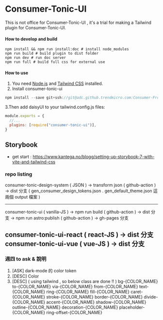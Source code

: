 # Consumer-Tonic-UI

 This is not office for Consumer-Tonic-UI , it's a trial for making a Tailwind plugin for Consumer-Tonic-UI.

#### How to develop and build

```shell
npm install && npm run install:doc # install node_modules
npm run build # build plugin to dist folder
npm run dev # run doc server
npm run full # build full css for external use
```


#### How to use

1. You need [Node.js](https://tailwindcss.com/docs/installation) and [Tailwind CSS](https://tailwindcss.com/docs/installation) installed.
2. Install consumer-tonic-ui
```js
npm install --save git+ssh://git@adc.github.trendmicro.com:Consumer-Frontend/consumer-tonic-ui.git#dist
```
3.Then add daisyUI to your tailwind.config.js files:
```js
module.exports = {
  //...
  plugins: [require("consumer-tonic-ui")],
}
```

## Storybook

- get start : https://www.kantega.no/blogg/setting-up-storybook-7-with-vite-and-tailwind-css


### repo listing

consumer-tonic-design-system ( JSON ) -> transform json ( github-action ) -> dist 分支 ( gen_consumer_design_tokens.json . gen_default_theme.json 這兩個 output 檔案 )

--------
consumer-tonic-ui ( vanilla-JS ) -> npm run build ( github-action )  -> dist 分支
                                 -> npm run astro:publish ( github-action ) -> gh-pages 分支

consumer-tonic-ui-react ( react-JS ) -> dist 分支
consumer-tonic-ui-vue ( vue-JS ) -> dist 分支
--------

### 週四 to ask & 說明

1. [ASK] dark-mode 的 color token
2. [DESC] Color
3. [DESC] ( using tailwind , so below class are done !! ) 
     bg-{COLOR_NAME}
     to-{COLOR_NAME}
     via-{COLOR_NAME}
     from-{COLOR_NAME}
     text-{COLOR_NAME}
     ring-{COLOR_NAME}
     fill-{COLOR_NAME}
     caret-{COLOR_NAME}
     stroke-{COLOR_NAME}
     border-{COLOR_NAME}
     divide-{COLOR_NAME}
     accent-{COLOR_NAME}
     shadow-{COLOR_NAME}
     outline-{COLOR_NAME}
     decoration-{COLOR_NAME}
     placeholder-{COLOR_NAME}
     ring-offset-{COLOR_NAME}
